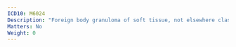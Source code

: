 ```yaml
---
ICD10: M6024
Description: "Foreign body granuloma of soft tissue, not elsewhere classified: Hand"
Matters: No
Weight: 0
---
```

